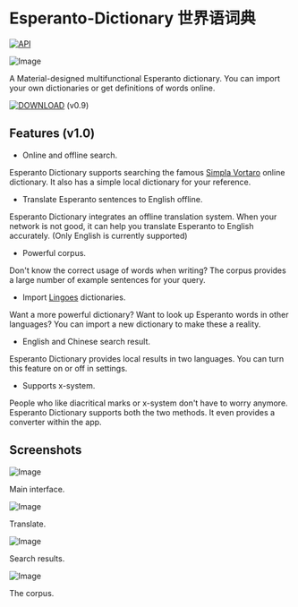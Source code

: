 ﻿# Esperanto-Dictionary 世界语词典
[![API](https://img.shields.io/badge/API-18%2B-brightgreen.svg?style=flat)](https://android-arsenal.com/api?level=18)

![Image](https://github.com/Cinher/Esperanto-Dictionary/raw/master/docs/promotional_graphics.jpg)

A Material-designed multifunctional Esperanto dictionary. You can import your own dictionaries or get definitions of words online. 

[![DOWNLOAD](https://img.shields.io/badge/DOWNLOAD-APK-green.svg?style=for-the-badge)](https://github.com/Cinher/Esperanto-Dictionary/releases/download/v0.9/esperanto_dictionary_0.9.apk) 
(v0.9)

## Features (v1.0)

* Online and offline search.

Esperanto Dictionary supports searching the famous [Simpla Vortaro](http://www.simplavortaro.org/) online dictionary. It also has a simple local dictionary for your reference. 

* Translate Esperanto sentences to English offline. 

Esperanto Dictionary integrates an offline translation system. When your network is not good, it can help you translate Esperanto to English accurately. 
(Only English is currently supported) 

* Powerful corpus. 

Don't know the correct usage of words when writing? The corpus provides a large number of example sentences for your query. 

* Import [Lingoes](http://www.lingoes.net/en/index.html) dictionaries. 

Want a more powerful dictionary? Want to look up Esperanto words in other languages? You can import a new dictionary to make these a reality. 

* English and Chinese search result. 

Esperanto Dictionary provides local results in two languages. You can turn this feature on or off in settings. 

* Supports x-system. 

People who like diacritical marks or x-system don't have to worry anymore. Esperanto Dictionary supports both the two methods. It even provides a converter within the app. 

## Screenshots

![Image](https://github.com/Cinher/Esperanto-Dictionary/raw/master/docs/Screenshot_1920x1080_1.png) 

Main interface. 


![Image](https://github.com/Cinher/Esperanto-Dictionary/raw/master/docs/Screenshot_1920x1080_2.png) 

Translate. 


![Image](https://github.com/Cinher/Esperanto-Dictionary/raw/master/docs/Screenshot_1920x1080_3.png) 

Search results. 


![Image](https://github.com/Cinher/Esperanto-Dictionary/raw/master/docs/Screenshot_1920x1080_4.png) 

The corpus. 
